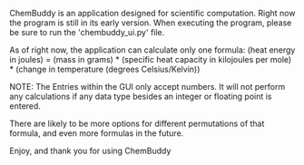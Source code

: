 ChemBuddy is an application designed for scientific computation. Right now the program is still in its early version. When executing the program, please be sure to run the 'chembuddy_ui.py' file.

As of right now, the application can calculate only one formula:
  (heat energy in joules) = (mass in grams) * (specific heat capacity in kilojoules per mole) * (change in temperature (degrees Celsius/Kelvin))

NOTE: The Entries within the GUI only accept numbers. It will not perform any calculations if any data type besides an integer or floating point is entered.

There are likely to be more options for different permutations of that formula, and even more formulas in the future.

Enjoy, and thank you for using ChemBuddy
